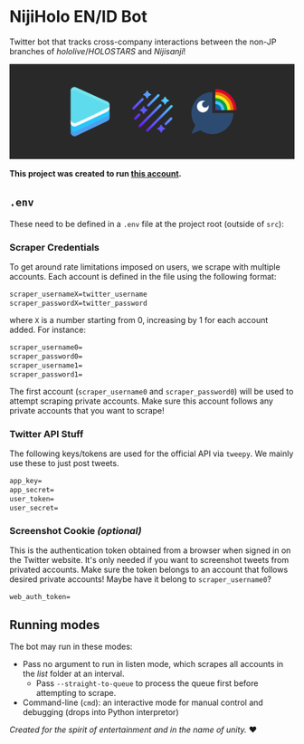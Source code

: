 # NijiHolo EN/ID Bot
Twitter bot that tracks cross-company interactions between the non-JP branches of *hololive*/*HOLOSTARS* and *Nijisanji*!

![The project banner](images/banner.png)

**This project was created to run [this account](https://twitter.com/NijiHolo_EN_ID).**

## `.env`
These need to be defined in a `.env` file at the project root (outside of `src`):

### Scraper Credentials
To get around rate limitations imposed on users, we scrape with multiple accounts. Each account is defined in the file using the following format:
```
scraper_usernameX=twitter_username
scraper_passwordX=twitter_password
```
where `X` is a number starting from 0, increasing by 1 for each account added. For instance:
```
scraper_username0=
scraper_password0=
scraper_username1=
scraper_password1=
```
The first account (`scraper_username0` and `scraper_password0`) will be used to attempt scraping private accounts. Make sure this account follows any private accounts that you want to scrape!
### Twitter API Stuff
The following keys/tokens are used for the official API via `tweepy`. We mainly use these to just post tweets.
```
app_key=
app_secret=
user_token=
user_secret=
```
### Screenshot Cookie *(optional)*
This is the authentication token obtained from a browser when signed in on the Twitter website. It's only needed if you want to screenshot tweets from privated accounts. Make sure the token belongs to an account that follows desired private accounts! Maybe have it belong to `scraper_username0`?
```
web_auth_token=
```

## Running modes
The bot may run in these modes:
* Pass no argument to run in listen mode, which scrapes all accounts in the *list* folder at an interval.
   * Pass `--straight-to-queue` to process the queue first before attempting to scrape.
* Command-line (`cmd`): an interactive mode for manual control and debugging (drops into Python interpretor)

*Created for the spirit of entertainment and in the name of unity.* ❤
